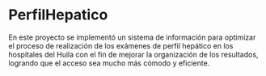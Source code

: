# PerfilHepatico
En este proyecto se  implementó un sistema de información para optimizar el proceso de realización de los exámenes de perfil hepático en los hospitales del Huila con el fin de mejorar la organización de los resultados, logrando que el acceso sea mucho más cómodo y eficiente.

